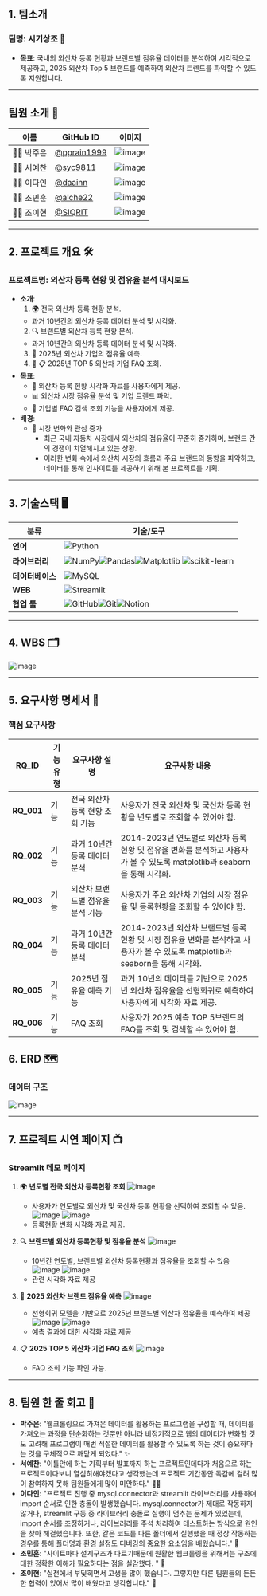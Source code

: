 ## 1. 팀소개

### 팀명: **시기상조** 🚀

- **목표**: 국내의 외산차 등록 현황과 브랜드별 점유율 데이터를 분석하여 시각적으로 제공하고, 2025 외산차 Top 5 브랜드를 예측하여 외산차 트렌드를 파악할 수 있도록 지원합니다.

---

## 팀원 소개 🌟
| 이름       | GitHub ID      | 이미지       |
| ---------- | -------------- | ------------ |
| 🧑‍💻 박주은     | [@pprain1999](https://github.com/pprain1999)        | ![image](https://github.com/user-attachments/assets/67954a06-e180-492e-b7dd-202668a9b09c) |
| 👩‍💻 서예찬     | [@syc9811](https://github.com/syc9811)      | ![image](https://github.com/user-attachments/assets/efd43c51-4666-4dff-83ce-8ff0c6c84b6f)|
| 👩‍💻 이다인     | [@daainn](https://github.com/daainn)      | ![image](https://github.com/user-attachments/assets/1390df3b-bfc8-44fe-9220-1aa38884492f)|
| 👨‍💻 조민훈     | [@alche22](https://github.com/alche22)        | ![image](https://github.com/user-attachments/assets/34347395-6119-44b0-9031-71d17fb7ac18)|
| 👩‍💻 조이현     | [@SIQRIT](https://github.com/SIQRIT)      | ![image](https://github.com/user-attachments/assets/b152d0e8-6ae8-476d-a443-37c59199ff27)|

---

## 2. 프로젝트 개요 🛠️

### **프로젝트명**: 외산차 등록 현황 및 점유율 분석 대시보드

- **소개**:
  1. 🌍 전국 외산차 등록 현황 분석.
    * 과거 10년간의 외산차 등록 데이터 분석 및 시각화.
  2. 🔍 브랜드별 외산차 등록 현황 분석.
    * 과거 10년간의 외산차 등록 데이터 분석 및 시각화.
  3. 🔮 2025년 외산차 기업의 점유율 예측.
  4. 🔮 📋 2025년 TOP 5 외산차 기업 FAQ 조회.
- **목표**:
  - 🚙 외산차 등록 현황 시각화 자료를 사용자에게 제공.
  - 📊 외산차 시장 점유율 분석 및 기업 트렌드 파악.
  - 📝 기업별 FAQ 검색 조회 기능을 사용자에게 제공.
- **배경**:
  - 🚙 시장 변화와 관심 증가
      * 최근 국내 자동차 시장에서 외산차의 점유율이 꾸준히 증가하며, 브랜드 간의 경쟁이 치열해지고 있는 상황.
      * 이러한 변화 속에서 외산차 시장의 흐름과 주요 브랜드의 동향을 파악하고, 데이터를 통해 인사이트를 제공하기 위해 본 프로젝트를 기획.

---

## 3. 기술스택 🖥️

| **분류**          | **기술/도구**                                                                 |
|-------------------|------------------------------------------------------------------------------|
| **언어**          |![Python](https://img.shields.io/badge/python-3670A0?style=for-the-badge&logo=python&logoColor=ffdd54)                                                        |
| **라이브러리**    | ![NumPy](https://img.shields.io/badge/numpy-%23013243.svg?style=for-the-badge&logo=numpy&logoColor=white)![Pandas](https://img.shields.io/badge/pandas-150458.svg?style=for-the-badge&logo=pandas&logoColor=white)![Matplotlib](https://img.shields.io/badge/Matplotlib-%23ffffff.svg?style=for-the-badge&logo=Matplotlib&logoColor=black) ![scikit-learn](https://img.shields.io/badge/scikit--learn-%23F7931E.svg?style=for-the-badge&logo=scikit-learn&logoColor=white)            |
| **데이터베이스**   | ![MySQL](https://img.shields.io/badge/mysql-4479A1.svg?style=for-the-badge&logo=mysql&logoColor=white)                                                           |
| **WEB**        | ![Streamlit](https://img.shields.io/badge/Streamlit-%23FE4B4B.svg?style=for-the-badge&logo=streamlit&logoColor=white)                                               |
| **협업 툴**       | ![GitHub](https://img.shields.io/badge/github-%23121011.svg?style=for-the-badge&logo=github&logoColor=white)![Git](https://img.shields.io/badge/git-%23F05033.svg?style=for-the-badge&logo=git&logoColor=white)![Notion](https://img.shields.io/badge/Notion-%23000000.svg?style=for-the-badge&logo=notion&logoColor=white)                                                   |
---

## 4. WBS 🗂️

![image](https://github.com/user-attachments/assets/eb10283c-7d58-4f14-bc8b-1a5a31c6f083)


---

## 5. 요구사항 명세서 📜

### **핵심 요구사항**

| **RQ_ID**  | **기능유형** | **요구사항 설명**               | **요구사항 내용**                                       |
| ---------- | ------------ | ----------------------------- | ----------------------------------------------------- |
| **RQ_001** | 기능         | 전국 외산차 등록 현황 조회 기능    | 사용자가 전국 외산차 및 국산차 등록 현황을 년도별로 조회할 수 있어야 함.        |
| **RQ_002** | 기능         | 과거 10년간 등록 데이터 분석     | 2014-2023년 연도별로 외산차 등록 현황 및 점유율 변화를 분석하고 사용자가 볼 수 있도록 matplotlib과 seaborn을 통해 시각화.   |
| **RQ_003** | 기능         | 외산차 브랜드별 점유율 분석 기능 | 사용자가 주요 외산차 기업의 시장 점유율 및 등록현황을 조회할 수 있어야 함.   |
| **RQ_004** | 기능         | 과거 10년간 등록 데이터 분석     | 2014-2023년 외산차 브랜드별 등록 현황 및 시장 점유율 변화를 분석하고 사용자가 볼 수 있도록 matplotlib과 seaborn을 통해 시각화.   |
| **RQ_005** | 기능         | 2025년 점유율 예측 기능          | 과거 10년의 데이터를 기반으로 2025년 외산차 점유율을 선형회귀로 예측하여 사용자에게 시각화 자료 제공.     |
| **RQ_006** | 기능         | FAQ 조회                        | 사용자가 2025 예측 TOP 5브랜드의 FAQ를 조회 및 검색할 수 있어야 함.        |

## 6. ERD 🗺️

### **데이터 구조**
![image](https://github.com/user-attachments/assets/a5a66af1-18a9-4740-a4df-e436f806c331)

---

## 7. 프로젝트 시연 페이지 📺

### **Streamlit 데모 페이지**

1. 🌍 **년도별 전국 외산차 등록현황 조회**
     ![image](https://github.com/user-attachments/assets/ff7d67a2-8910-498b-80a0-78e219ed9759)
   - 사용자가 연도별로 외산차 및 국산차 등록 현황을 선택하여 조회할 수 있음.
     ![image](https://github.com/user-attachments/assets/7c40a5a0-8ada-4fd5-a4b8-3badfa2feaef)
     ![image](https://github.com/user-attachments/assets/17b46cf7-b665-486d-99df-03370881980d)
   - 등록현황 변화 시각화 자료 제공.

2. 🔍 **브랜드별 외산차 등록현황 및 점유율 분석**
     ![image](https://github.com/user-attachments/assets/df2d48c3-0886-4809-b386-4ad61f680dea)
   - 10년간 연도별, 브랜드별 외산차 등록현황과 점유율을 조회할 수 있음
     ![image](https://github.com/user-attachments/assets/d7674f80-94b9-4d12-9b25-682936ed0fdf)
     ![image](https://github.com/user-attachments/assets/957081f6-7daf-4752-b68e-a39f53675b41)
   - 관련 시각화 자료 제공

3. 📝 **2025 외산차 브랜드 점유율 예측**
     ![image](https://github.com/user-attachments/assets/3bf2c287-4046-43eb-b90a-7a603f014ce7)
   - 선형회귀 모델을 기반으로 2025년 브랜드별 외산차 점유율을 예측하여 제공
     ![image](https://github.com/user-attachments/assets/c23e0109-55c5-4e35-ad0f-6970cdd864a9)
     ![image](https://github.com/user-attachments/assets/b2afecce-afe9-4bb8-a9e7-cd617112c87a)
   - 예측 결과에 대한 시각화 자료 제공

4. 📋 **2025 TOP 5 외산차 기업 FAQ 조회**
   ![image](https://github.com/user-attachments/assets/14305dd0-4501-4b28-9a42-980d67f7346c)
   - FAQ 조회 기능 확인 가능.

---

## 8. 팀원 한 줄 회고 🌈

- **박주은**: "웹크롤링으로 가져온 데이터를 활용하는 프로그램을 구성할 때, 데이터를 가져오는 과정을 단순화하는 것뿐만 아니라 비정기적으로 웹의 데이터가 변화할 것도 고려해 프로그램이 매번 적절한 데이터를 활용할 수 있도록 하는 것이 중요하다는 것을 구체적으로 깨닫게 되었다." ✨
- **서예찬**: "이틀안에 하는 기획부터 발표까지 하는 프로젝트인데다가 처음으로 하는 프로젝트이다보니 열심히해야겠다고 생각했는데 프로젝트 기간동안 독감에 걸려 많이 참여하지 못해 팀원들에게 많이 미안하다." 🧑‍🔬
- **이다인**: "프로젝트 진행 중 mysql.connector과 streamlit 라이브러리를 사용하며 import 순서로 인한 충돌이 발생했습니다. mysql.connector가 제대로 작동하지 않거나, streamlit 구동 중 라이브러리 충돌로 실행이 멈추는 문제가 있었는데, import 순서를 조정하거나, 라이브러리를 주석 처리하여 테스트하는 방식으로 원인을 찾아 해결했습니다. 또한, 같은 코드를 다른 폴더에서 실행했을 때 정상 작동하는 경우를 통해 폴더명과 환경 설정도 디버깅의 중요한 요소임을 배웠습니다." 🎯
- **조민훈**: "사이트마다 설계구조가 다르기때문에 원활한 웹크롤링을 위해서는 구조에 대한 정확한 이해가 필요하다는 점을 실감했다. " 🎨
- **조이현**: "실전에서 부딪히면서 고생을 많이 했습니다. 그렇지만 다른 팀원들의 든든한 협력이 있어서 많이 배웠다고 생각합니다." 🤝
